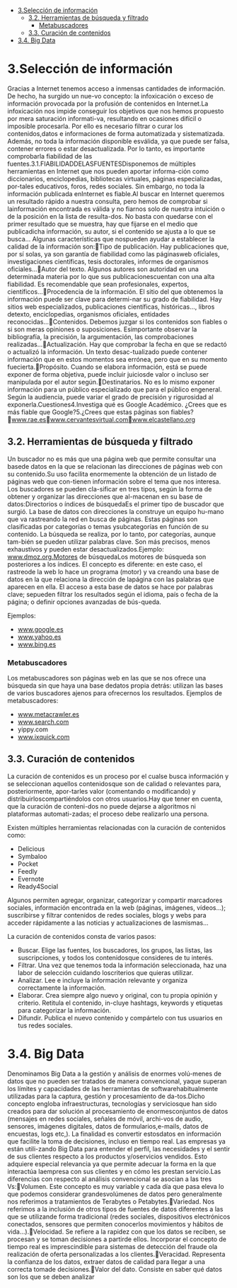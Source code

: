 
- [3.Selección de información](#3selecci%c3%b3n-de-informaci%c3%b3n)
  - [3.2. Herramientas de búsqueda y filtrado](#32-herramientas-de-b%c3%basqueda-y-filtrado)
    - [Metabuscadores](#metabuscadores)
  - [3.3. Curación de contenidos](#33-curaci%c3%b3n-de-contenidos)
- [3.4. Big Data](#34-big-data)

# 3.Selección de información

Gracias a Internet tenemos acceso a inmensas cantidades de información. De hecho, ha surgido un nue-vo concepto: la infoxicación o exceso de información provocada por la profusión de contenidos en Internet.La infoxicación nos impide conseguir los objetivos que nos hemos propuesto por mera saturación informati-va, resultando en ocasiones difícil o imposible procesarla. Por ello es necesario filtrar o curar los contenidos,datos e informaciones de forma automatizada y sistematizada. Además, no toda la información disponible esválida, ya que puede ser falsa, contener errores o estar desactualizada. Por lo tanto, es importante comprobarla fiabilidad de las fuentes.3.1.FIABILIDADDELASFUENTESDisponemos de múltiples herramientas en Internet que nos pueden aportar informa-ción como diccionarios, enciclopedias, bibliotecas virtuales, páginas especializadas, por-tales educativos, foros, redes sociales. Sin embargo, no toda la información publicada enInternet es fiable.Al buscar en Internet queremos un resultado rápido a nuestra consulta, pero hemos de comprobar si lainformación encontrada es válida y no fiarnos solo de nuestra intuición o de la posición en la lista de resulta-dos. No basta con quedarse con el primer resultado que se muestra, hay que fijarse en el medio que publicadicha información, su autor, si el contenido se ajusta a lo que se busca... Algunas características que nospueden ayudar a establecer la calidad de la información son:Tipo de publicación. Hay publicaciones que, por sí solas, ya son garantía de fiabilidad como las páginasweb oficiales, investigaciones científicas, tesis doctorales, informes de organismos oficiales...Autor del texto. Algunos autores son autoridad en una determinada materia por lo que sus publicacionescuentan con una alta fiabilidad. Es recomendable que sean profesionales, expertos, científicos...Procedencia de la información. El sitio del que obtenemos la información puede ser clave para determi-nar su grado de fiabilidad. Hay sitios web especializados, publicaciones científicas, históricas..., libros detexto, enciclopedias, organismos oficiales, entidades reconocidas...Contenidos. Debemos juzgar si los contenidos son fiables o si son meras opiniones o suposiciones. Esimportante observar la bibliografía, la precisión, la argumentación, las comprobaciones realizadas...Actualización. Hay que comprobar la fecha en que se redactó o actualizó la información. Un texto desac-tualizado puede contener información que en estos momentos sea errónea, pero que en su momento fuecierta.Propósito. Cuando se elabora información, está se puede exponer de forma objetiva, puede incluir juiciosde valor o incluso ser manipulada por el autor según.Destinatarios. No es lo mismo exponer información para un público especializado que para el público engeneral. Según la audiencia, puede variar el grado de precisión y rigurosidad al exponerla.Cuestiones4.Investiga qué es Google Académico. ¿Crees que es más fiable que Google?5.¿Crees que estas páginas son fiables?www.rae.eswww.cervantesvirtual.comwww.elcastellano.org

## 3.2. Herramientas de búsqueda y filtrado

Un buscador no es más que una página web que permite consultar una basede datos en la que se relacionan las direcciones de páginas web con su contenido.Su uso facilita enormemente la obtención de un listado de páginas web que con-tienen información sobre el tema que nos interesa. Los buscadores se pueden cla-sificar en tres tipos, según la forma de obtener y organizar las direcciones que al-macenan en su base de datos:Directorios o índices de búsquedaEs el primer tipo de buscador que surgió. La base de datos con direcciones la construye un equipo hu-mano que va rastreando la red en busca de páginas. Estas páginas son clasificadas por categorías o temas ysubcategorías en función de su contenido. La búsqueda se realiza, por lo tanto, por categorías, aunque tam-bién se pueden utilizar palabras clave. Son más precisos, menos exhaustivos y pueden estar desactualizados.Ejemplo: www.dmoz.org.Motores de búsquedaLos motores de búsqueda son posteriores a los índices. El concepto es diferente: en este caso, el rastreode la web lo hace un programa (motor) y va creando una base de datos en la que relaciona la dirección de lapágina con las palabras que aparecen en ella. El acceso a esta base de datos se hace por palabras clave; sepueden filtrar los resultados según el idioma, país o fecha de la página; o definir opciones avanzadas de bús-queda.

Ejemplos:

- www.google.es
- www.yahoo.es
- www.bing.es

### Metabuscadores

Los metabuscadores son páginas web en las que se nos ofrece una búsqueda sin que haya una base dedatos propia detrás: utilizan las bases de varios buscadores ajenos para ofrecernos los resultados. Ejemplos de metabuscadores:

- www.metacrawler.es
- www.search.com
- yippy.com
- www.ixquick.com

## 3.3. Curación de contenidos

La curación de contenidos es un proceso por el cualse busca información y se seleccionan aquellos contenidosque son de calidad o relevantes para, posteriormente, apor-tarles valor (comentando o modificando) y distribuirloscompartiéndolos con otros usuarios.Hay que tener en cuenta, que la curación de conteni-dos no puede dejarse a algoritmos ni plataformas automati-zadas; el proceso debe realizarlo una persona.

Existen múltiples herramientas relacionadas con la curación de contenidos como:

- Delicious
- Symbaloo
- Pocket
- Feedly
- Evernote
- Ready4Social

Algunos permiten agregar, organizar, categorizar y compartir marcadores sociales, información encontrada en la web (páginas, imágenes, vídeos...); suscribirse y filtrar contenidos de redes sociales, blogs y webs para acceder rápidamente a las noticias y actualizaciones de lasmismas...

La curación de contenidos consta de varios pasos:

- Buscar. Elige las fuentes, los buscadores, los grupos, las listas, las suscripciones, y todos los contenidosque consideres de tu interés.
- Filtrar. Una vez que tenemos toda la información seleccionada, haz una labor de selección cuidando loscriterios que quieras utilizar.
- Analizar. Lee e incluye la información relevante y organiza correctamente la información.
- Elaborar. Crea siempre algo nuevo y original, con tu propia opinión y criterio. Retitula el contenido, in-cluye hashtags, keywords y etiquetas para categorizar la información.
- Difundir. Publica el nuevo contenido y compártelo con tus usuarios en tus redes sociales.

# 3.4. Big Data

Denominamos Big Data a la gestión y análisis de enormes volú-menes de datos que no pueden ser tratados de manera convencional, yaque superan los límites y capacidades de las herramientas de softwarehabitualmente utilizadas para la captura, gestión y procesamiento de da-tos.Dicho concepto engloba infraestructuras, tecnologías y serviciosque han sido creados para dar solución al procesamiento de enormesconjuntos de datos (mensajes en redes sociales, señales de móvil, archi-vos de audio, sensores, imágenes digitales, datos de formularios,e-mails, datos de encuestas, logs etc,). La finalidad es convertir estosdatos en información que facilite la toma de decisiones, incluso en tiempo real. Las empresas ya están utili-zando Big Data para entender el perfil, las necesidades y el sentir de sus clientes respecto a los productos y/oservicios vendidos. Esto adquiere especial relevancia ya que permite adecuar la forma en la que interactúa laempresa con sus clientes y en cómo les prestan servicio.Las diferencias con respecto al análisis convencional se asocian a las tres Vs:Volumen. Este concepto es muy variable y cada día que pasa eleva lo que podemos considerar grandesvolúmenes de datos pero generalmente nos referimos a tratamientos de Terabytes o Petabytes.Variedad. Nos referimos a la inclusión de otros tipos de fuentes de datos diferentes a las que se utilizande forma tradicional (redes sociales, dispositivos electrónicos conectados, sensores que permiten conocerlos movimientos y hábitos de vida...).Velocidad. Se refiere a la rapidez con que los datos se reciben, se procesan y se toman decisiones a partirde ellos. Incorporar el concepto de tiempo real es imprescindible para sistemas de detección del fraude ola realización de oferta personalizadas a los clientes.Veracidad. Representa la confianza de los datos, extraer datos de calidad para llegar a una correcta tomade decisiones.Valor del dato. Consiste en saber qué datos son los que se deben analizar